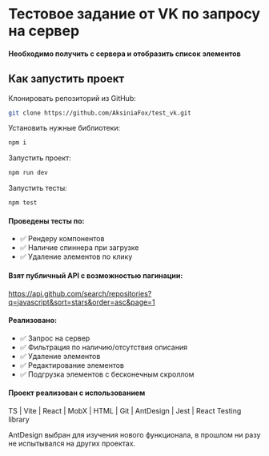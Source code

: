
# Тестовое задание от VK по запросу на сервер
#### Необходимо получить с сервера и отобразить список элементов

## Как запустить проект
Клонировать репозиторий из GitHub:
```bash
git clone https://github.com/AksiniaFox/test_vk.git
```

Установить нужные библиотеки:
```bash
npm i
```

Запустить проект:
```bash
npm run dev
```

Запустить тесты:
```bash
npm test
```

#### Проведены тесты по:
- ✅ Рендеру компонентов
- ✅ Наличие спиннера при загрузке
- ✅ Удаление элементов по клику

#### Взят публичный API с возможностью пагинации:
https://api.github.com/search/repositories?q=javascript&sort=stars&order=asc&page=1

#### Реализовано:
- ✅ Запрос на сервер
- ✅ Фильтрация по наличию/отсутствия описания
- ✅ Удаление элементов
- ✅ Редактирование элементов
- ✅ Подгрузка элементов с бесконечным скроллом

#### Проект реализован с использованием
TS | Vite | React | MobX | HTML | Git | AntDesign | Jest | React Testing library

AntDesign выбран для изучения нового функционала, в прошлом ни разу не испытывался на других проектах.